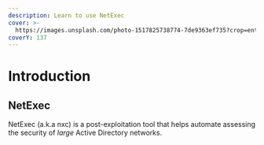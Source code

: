 ```yaml
---
description: Learn to use NetExec
cover: >-
  https://images.unsplash.com/photo-1517825738774-7de9363ef735?crop=entropy&cs=srgb&fm=jpg&ixid=M3wxOTcwMjR8MHwxfHNlYXJjaHwzfHxiZWFzdHxlbnwwfHx8fDE2OTQ2MjE5OTZ8MA&ixlib=rb-4.0.3&q=85
coverY: 137
---
```


# Introduction

## NetExec

NetExec (a.k.a nxc) is a post-exploitation tool that helps automate assessing the security of _large_ Active Directory networks.
